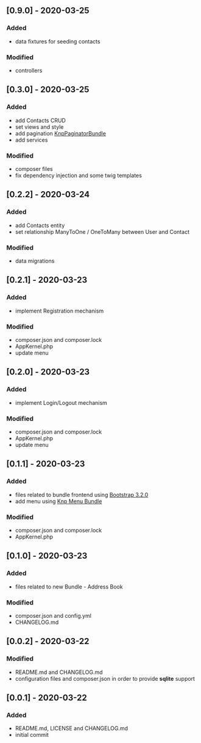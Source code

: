 ## [0.9.0] - 2020-03-25

### Added
- data fixtures for seeding contacts

### Modified
- controllers

## [0.3.0] - 2020-03-25

### Added
- add Contacts CRUD
- set views and style
- add pagination [KnpPaginatorBundle][3]
- add services

### Modified
- composer files
- fix dependency injection and some twig templates

## [0.2.2] - 2020-03-24

### Added
- add Contacts entity
- set relationship ManyToOne / OneToMany between User and Contact

### Modified
- data migrations

## [0.2.1] - 2020-03-23

### Added
- implement Registration mechanism

### Modified
- composer.json and composer.lock
- AppKernel.php
- update menu

## [0.2.0] - 2020-03-23

### Added
- implement Login/Logout mechanism

### Modified
- composer.json and composer.lock
- AppKernel.php
- update menu

## [0.1.1] - 2020-03-23

### Added
- files related to bundle frontend using [Bootstrap 3.2.0][1]
- add menu using [Knp Menu Bundle][2] 

### Modified
- composer.json and composer.lock
- AppKernel.php

## [0.1.0] - 2020-03-23

### Added
- files related to new Bundle - Address Book

### Modified
- composer.json and config.yml
- CHANGELOG.md

## [0.0.2] - 2020-03-22

### Modified
- README.md and CHANGELOG.md
- configuration files and composer.json in order to provide **sqlite** support

## [0.0.1] - 2020-03-22

### Added
- README.md, LICENSE and CHANGELOG.md
- initial commit

[1]:  https://bootstrapdocs.com/v3.2.0/docs/getting-started/
[2]:  https://github.com/KnpLabs/KnpMenuBundle
[3]:  https://github.com/KnpLabs/KnpPaginatorBundle